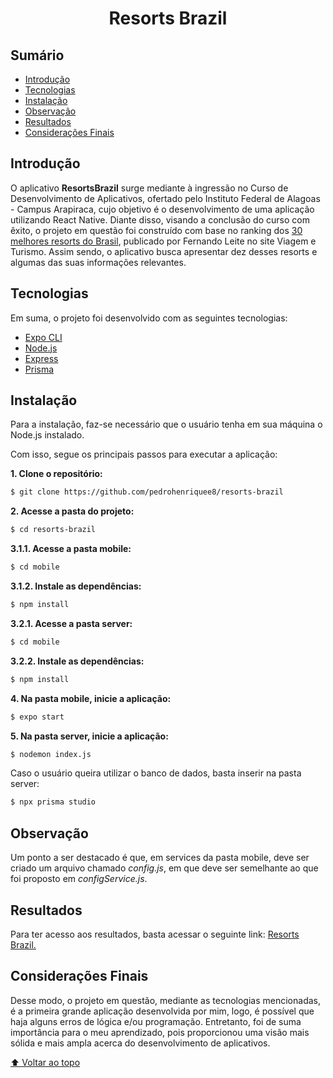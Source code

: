 <h1 align="center">Resorts Brazil</h1>

## Sumário

- [Introdução](#introdução)
- [Tecnologias](#tecnologias)
- [Instalação](#instalação)
- [Observação](#observação)
- [Resultados](#resultados)
- [Considerações Finais](#considerações-finais)

## Introdução

O aplicativo **ResortsBrazil** surge mediante à ingressão no Curso de Desenvolvimento de Aplicativos, ofertado pelo Instituto Federal de Alagoas - Campus Arapiraca, cujo objetivo é o desenvolvimento de uma aplicação utilizando React Native. Diante disso, visando a conclusão do curso com êxito, o projeto em questão foi construído com base no ranking dos [30 melhores resorts do Brasil](https://viagemeturismo.abril.com.br/materias/os-30-melhores-resorts-do-brasil/), publicado por Fernando Leite no site Viagem e Turismo. Assim sendo, o aplicativo busca apresentar dez desses resorts e algumas das suas informações relevantes.

## Tecnologias

Em suma, o projeto foi desenvolvido com as seguintes tecnologias:

- [Expo CLI](https://expo.dev)
- [Node.js](https://nodejs.org/en/)
- [Express](https://expressjs.com)
- [Prisma](https://www.prisma.io)

## Instalação

Para a instalação, faz-se necessário que o usuário tenha em sua máquina o Node.js instalado.

Com isso, segue os principais passos para executar a aplicação:

**1. Clone o repositório:**

```bash
$ git clone https://github.com/pedrohenriquee8/resorts-brazil
```

**2. Acesse a pasta do projeto:**

```bash
$ cd resorts-brazil
```

**3.1.1. Acesse a pasta mobile:**

```bash
$ cd mobile
```

**3.1.2. Instale as dependências:**

```bash
$ npm install
```

**3.2.1. Acesse a pasta server:**

```bash
$ cd mobile
```

**3.2.2. Instale as dependências:**

```bash
$ npm install
```

**4. Na pasta mobile, inicie a aplicação:**

```bash
$ expo start
```

**5. Na pasta server, inicie a aplicação:**

```bash
$ nodemon index.js
```

Caso o usuário queira utilizar o banco de dados, basta inserir na pasta server:

```bash
$ npx prisma studio
```

## Observação

Um ponto a ser destacado é que, em services da pasta mobile, deve ser criado um arquivo chamado _config.js_, em que deve ser semelhante ao que foi proposto em _configService.js_.

## Resultados

Para ter acesso aos resultados, basta acessar o seguinte link: [Resorts Brazil.](https://github.com/pedrohenriquee8/resorts-brazil/blob/main/mobile/README.md)

## Considerações Finais

Desse modo, o projeto em questão, mediante as tecnologias mencionadas, é a primeira grande aplicação desenvolvida por mim, logo, é possível que haja alguns erros de lógica e/ou programação. Entretanto, foi de suma importância para o meu aprendizado, pois proporcionou uma visão mais sólida e mais ampla acerca do desenvolvimento de aplicativos.

[⬆ Voltar ao topo](#sumário)
